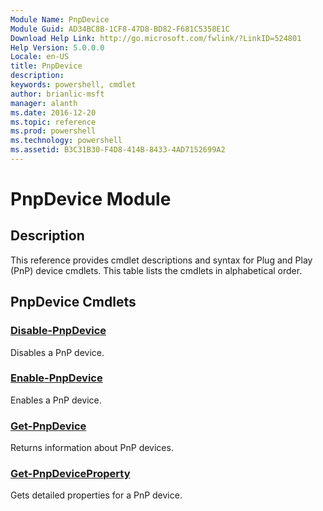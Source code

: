 ```yaml
---
Module Name: PnpDevice
Module Guid: AD34BC8B-1CF8-47D8-BD82-F681C5358E1C
Download Help Link: http://go.microsoft.com/fwlink/?LinkID=524801
Help Version: 5.0.0.0
Locale: en-US
title: PnpDevice
description: 
keywords: powershell, cmdlet
author: brianlic-msft
manager: alanth
ms.date: 2016-12-20
ms.topic: reference
ms.prod: powershell
ms.technology: powershell
ms.assetid: B3C31B30-F4D8-414B-8433-4AD7152699A2
---
```


# PnpDevice Module
## Description
This reference provides cmdlet descriptions and syntax for Plug and Play (PnP) device cmdlets. This table lists the cmdlets in alphabetical order.

## PnpDevice Cmdlets
### [Disable-PnpDevice](./Disable-PnpDevice.md)
Disables a PnP device.

### [Enable-PnpDevice](./Enable-PnpDevice.md)
Enables a PnP device.

### [Get-PnpDevice](./Get-PnpDevice.md)
Returns information about PnP devices.

### [Get-PnpDeviceProperty](./Get-PnpDeviceProperty.md)
Gets detailed properties for a PnP device.

